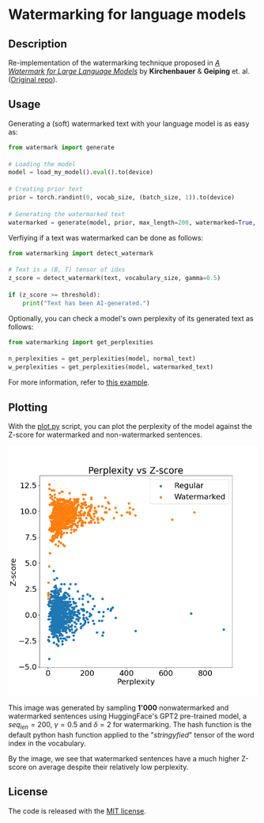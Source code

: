 # Watermarking for language models
## Description
Re-implementation of the watermarking technique proposed in [*A Watermark for Large Language Models*](https://arxiv.org/abs/2301.10226v2)
by **Kirchenbauer** & **Geiping** et. al. ([Original repo](https://github.com/jwkirchenbauer/lm-watermarking)).

## Usage
Generating a (soft) watermarked text with your language model is as easy as:

```python
from watermark import generate

# Loading the model
model = load_my_model().eval().to(device)

# Creating prior text
prior = torch.randint(0, vocab_size, (batch_size, 1)).to(device)

# Generating the watermarked text
watermarked = generate(model, prior, max_length=200, watermarked=True, gamma=0.5, delta=2)
```

Verfiying if a text was watermarked can be done as follows:

```python
from watermarking import detect_watermark

# Text is a (B, T) tensor of idxs
z_score = detect_watermark(text, vocabulary_size, gamma=0.5)

if (z_score >= threshold):
    print("Text has been AI-generated.")
```

Optionally, you can check a model's own perplexity of its generated text as follows:

```python
from watermarking import get_perplexities

n_perplexities = get_perplexities(model, normal_text)
w_perplexities = get_perplexities(model, watermarked_text)
```


For more information, refer to [this example](./../src/main.py).

## Plotting

With the [plot.py](./../src/plot.py) script, you can plot the perplexity of the model against the Z-score for watermarked and non-watermarked sentences.

<img src="./imgs/perplexity_vs_zscore_(n=1000,%20seq_len=200,%20gamma=0.5,%20delta=2.0).png" width=600px />

This image was generated by sampling **1'000** nonwatermarked and watermarked sentences using HuggingFace's GPT2 pre-trained model, a $seq_{len}=200$, $\gamma = 0.5$ and $\delta=2$ for watermarking. The hash function is the default python hash function applied to the "_stringyfied_" tensor of the word index in the vocabulary.

By the image, we see that watermarked sentences have a much higher Z-score on average despite their relatively low perplexity.


## License
The code is released with the [MIT license](./../LICENSE).
